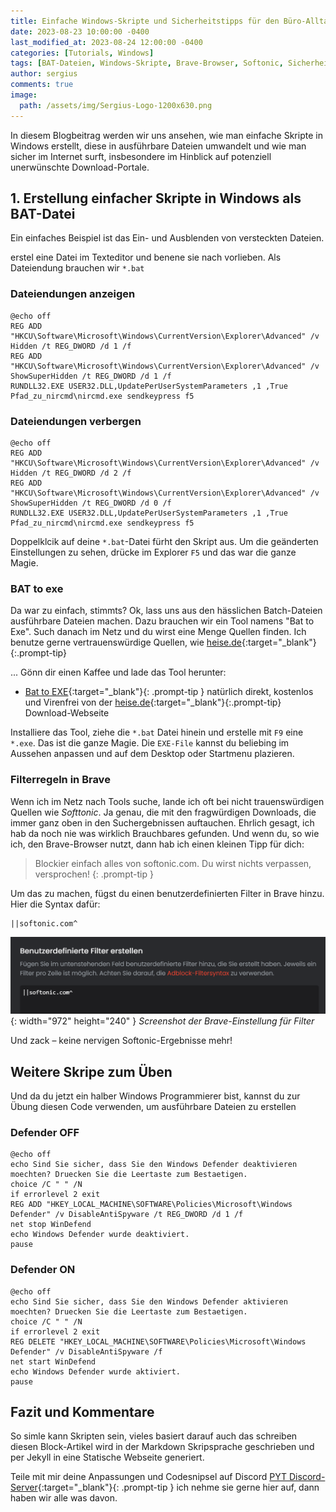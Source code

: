 ```yaml
---
title: Einfache Windows-Skripte und Sicherheitstipps für den Büro-Alltag
date: 2023-08-23 10:00:00 -0400
last_modified_at: 2023-08-24 12:00:00 -0400
categories: [Tutorials, Windows]
tags: [BAT-Dateien, Windows-Skripte, Brave-Browser, Softonic, Sicherheit, Datenschutz, "Bat to EXE"]
author: sergius
comments: true
image:
  path: /assets/img/Sergius-Logo-1200x630.png
---
```


In diesem Blogbeitrag werden wir uns ansehen, wie man einfache Skripte in Windows erstellt, diese in ausführbare Dateien umwandelt und wie man sicher im Internet surft, insbesondere im Hinblick auf potenziell unerwünschte Download-Portale.

## 1. Erstellung einfacher Skripte in Windows als BAT-Datei

Ein einfaches Beispiel ist das Ein- und Ausblenden von versteckten Dateien.

erstel eine Datei im Texteditor und benene sie nach vorlieben. Als Dateiendung brauchen wir ``*.bat``

### Dateiendungen anzeigen

```batch
@echo off
REG ADD "HKCU\Software\Microsoft\Windows\CurrentVersion\Explorer\Advanced" /v Hidden /t REG_DWORD /d 1 /f
REG ADD "HKCU\Software\Microsoft\Windows\CurrentVersion\Explorer\Advanced" /v ShowSuperHidden /t REG_DWORD /d 1 /f
RUNDLL32.EXE USER32.DLL,UpdatePerUserSystemParameters ,1 ,True
Pfad_zu_nircmd\nircmd.exe sendkeypress f5
```

### Dateiendungen verbergen

```batch
@echo off
REG ADD "HKCU\Software\Microsoft\Windows\CurrentVersion\Explorer\Advanced" /v Hidden /t REG_DWORD /d 2 /f
REG ADD "HKCU\Software\Microsoft\Windows\CurrentVersion\Explorer\Advanced" /v ShowSuperHidden /t REG_DWORD /d 0 /f
RUNDLL32.EXE USER32.DLL,UpdatePerUserSystemParameters ,1 ,True
Pfad_zu_nircmd\nircmd.exe sendkeypress f5
```

Doppelklcik auf deine `*.bat`-Datei fürht den Skript aus. Um die geänderten Einstellungen zu sehen, drücke im Explorer `F5` und das war die ganze Magie.

### BAT to exe

Da war zu einfach, stimmts? Ok, lass uns aus den hässlichen Batch-Dateien ausführbare Dateien machen. Dazu brauchen wir ein Tool namens "Bat to Exe". Such danach im Netz und du wirst eine Menge Quellen finden. Ich benutze gerne vertrauenswürdige Quellen, wie [heise.de](https://www.heise.de/download/){:target="_blank"}{:.prompt-tip}

... Gönn dir einen Kaffee und lade das Tool herunter:

- [Bat to EXE](https://www.heise.de/download/product/quick-batch-file-compiler-69417/download/danke?id=da8772aa-2147-4281-bfb8-fe63d4ec5c17){:target="_blank"}{: .prompt-tip } natürlich direkt, kostenlos und Virenfrei von der [heise.de](https://www.heise.de/download/){:target="_blank"}{:.prompt-tip} Download-Webseite

Installiere das Tool, ziehe die `*.bat` Datei hinein und erstelle mit `F9` eine `*.exe`. Das ist die ganze Magie. Die `EXE-File` kannst du beliebing im Aussehen anpassen und auf dem Desktop oder Startmenu plazieren.

### Filterregeln in Brave

Wenn ich im Netz nach Tools suche, lande ich oft bei nicht trauenswürdigen Quellen wie *Softtonic*. Ja genau, die mit den fragwürdigen Downloads, die immer ganz oben in den Suchergebnissen auftauchen. Ehrlich gesagt, ich hab da noch nie was wirklich Brauchbares gefunden. Und wenn du, so wie ich, den Brave-Browser nutzt, dann hab ich einen kleinen Tipp für dich:

> Blockier einfach alles von softonic.com. Du wirst nichts verpassen, versprochen!
{: .prompt-tip }

Um das zu machen, fügst du einen benutzerdefinierten Filter in Brave hinzu. Hier die Syntax dafür:

```batch
||softonic.com^
```

![Desktop View](/assets/img/blogpost-230824/brave-filter.png){: width="972" height="240" }
_Screenshot der Brave-Einstellung für Filter_

Und zack – keine nervigen Softonic-Ergebnisse mehr!

## Weitere Skripe zum Üben

Und da du jetzt ein halber Windows Programmierer bist, kannst du zur Übung diesen Code verwenden, um ausführbare Dateien zu erstellen

### Defender OFF

```batch
@echo off
echo Sind Sie sicher, dass Sie den Windows Defender deaktivieren moechten? Druecken Sie die Leertaste zum Bestaetigen.
choice /C " " /N
if errorlevel 2 exit
REG ADD "HKEY_LOCAL_MACHINE\SOFTWARE\Policies\Microsoft\Windows Defender" /v DisableAntiSpyware /t REG_DWORD /d 1 /f
net stop WinDefend
echo Windows Defender wurde deaktiviert.
pause
```

### Defender ON

```batch
@echo off
echo Sind Sie sicher, dass Sie den Windows Defender aktivieren moechten? Druecken Sie die Leertaste zum Bestaetigen.
choice /C " " /N
if errorlevel 2 exit
REG DELETE "HKEY_LOCAL_MACHINE\SOFTWARE\Policies\Microsoft\Windows Defender" /v DisableAntiSpyware /f
net start WinDefend
echo Windows Defender wurde aktiviert.
pause
```

## Fazit und Kommentare

So simle kann Skripten sein, vieles basiert darauf auch das schreiben diesen Block-Artikel wird in der Markdown Skripsprache geschrieben und per Jekyll in eine Statische Webseite generiert.

Teile mit mir deine Anpassungen und Codesnipsel auf Discord [PYT Discord-Server](https://discord.gg/WxaJcnuXAh){:target="_blank"}{: .prompt-tip } ich nehme sie gerne hier auf, dann haben wir alle was davon.
